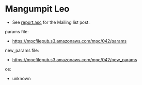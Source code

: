 # Mangumpit Leo
* See [report.asc](./report.asc) for the Mailing list post.

params file:
* https://mpcfilepub.s3.amazonaws.com/mpc/042/params

new_params file:
* https://mpcfilepub.s3.amazonaws.com/mpc/042/new_params

os: 
* unknown
